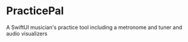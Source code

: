 # PracticePal
A SwiftUI musician's practice tool including a metronome and tuner and audio visualizers
